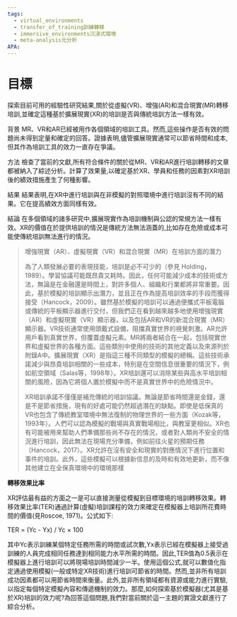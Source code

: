```yaml
---
tags:
  - virtual_environments
  - transfer_of_training訓練轉移
  - immersive_environments沉浸式環境
  - meta-analysis元分析
APA:
---
```

# 目標
探索目前可用的經驗性研究結果,關於從虛擬(VR)、增強(AR)和混合現實(MR)轉移培訓,並確定這種基於擴展現實(XR)的培訓是否與傳統培訓方法一樣有效。

背景
MR、VR和AR已經被用作各個領域的培訓工具。然而,這些操作是否有效的問題尚未得到定量和確定的回答。證據表明,儘管擴展現實通常可以節省時間和成本,但其作為培訓工具的效力一直存在爭議。

方法
檢查了當前的文獻,所有符合條件的關於從MR、VR和AR進行培訓轉移的文章都被納入了綜述分析。計算了效果量,以確定基於XR、學員和任務的因素對XR培訓後的績效措施產生了何種影響。

結果
結果表明,在XR中進行培訓與在非模擬的對照環境中進行培訓沒有不同的結果。它在提高績效方面同樣有效。

結論
在多個領域的諸多研究中,擴展現實作為培訓機制與公認的常規方法一樣有效。XR的價值在於提供培訓的情況是傳統方法無法涵蓋的,比如存在危險或成本可能使傳統培訓無法進行的情況。


>增強現實（AR）、虛擬現實（VR）和混合現實（MR）在培訓方面的潛力
>
>為了人類發展必要的表現技能，培訓是必不可少的（參見 Holding，1989）。學習協議可能既昂貴又耗時。因此，任何可能減少成本的技術或方法，無論是在金融還是時間上，對許多個人、組織和行業都將非常重要。因此，基於模擬的培訓顯示出潛力，並且正在作為提高培訓效率的手段而獲得接受（Hancock，2009）。雖然基於模擬的培訓可以通過便攜式平板電腦或傳統的平板顯示器進行交付，但我們正在看到越來越多地使用增強現實（AR）和虛擬現實（VR）顯示器，以及包括AR和VR的新混合現實（MR）顯示器。VR技術通常使用頭戴式設備，阻擋真實世界的視覺刺激。AR允許用戶看到真實世界，但覆蓋虛擬元素。MR將兩者結合在一起，包括現實世界和虛擬世界的各種方面。這些類別中使用的技術的其他定義以及來源列於附錄A中。擴展現實（XR）是指這三種不同類型的模擬的總稱。這些技術承諾減少與昂貴培訓相關的一些成本，特別是在空間信息很重要的情況下，例如航空領域（Salas等，1998年）。XR培訓還可以消除某些與高水平培訓相關的風險，因為它將個人置於模擬中而不是真實世界中的危險情況中。
>
>XR培訓承諾不僅僅是補充傳統的培訓協議。無論是節省時間還是金錢，還是不是節省措施，現有的好處可能仍然超過潛在的缺點。即使是低保真的VR也包含了傳統教室環境中無法復制的物理世界的一些方面（Kozak等，1993年）。人們可以認為模擬的戰場與真實戰場相比，與教室更相似。XR也有可能被用來幫助人們準備那些尚不存在的情況，或者對人類尚不安全的情況進行培訓，因此無法在現場充分準備，例如前往火星的預期任務（Hancock，2017）。XR允許在沒有安全和現實的對應情況下進行位置和事件的培訓。此外，這些模擬可以根據新信息的及時和有效地更新，而不像其他建立在全保真環境中的環境那樣





**轉移效果比率**

XR評估最有益的方面之一是可以直接測量從模擬到目標環境的培訓轉移效果。轉移效果比率(TER)通過計算(虛擬)培訓課程的效力來確定在模擬器上培訓所花費時間的價值(見Roscoe, 1971)。公式如下:

TER = (Yc - Yx) / Yc × 100

其中Yc表示訓練某個特定任務所需的時間或試次數,Yx表示已經在模擬器上接受過訓練的人員完成相同任務達到相同能力水平所需的時間。因此,TER值為0.5表示在模擬器上進行培訓可以將現場培訓時間減少一半。使用這個公式,就可以數值化指定通過使用模擬(一般或特定XR技術)進行培訓可節省的時間。然而,並非所有培訓成功因素都可以用節省時間來衡量。此外,並非所有領域都有資源或能力進行實驗,以指定每個特定模擬內容和傳遞機制的效力。那麼,如何探索基於模擬器(尤其是基於XR)培訓的效力呢?為回答這個問題,我們對當前關於這一主題的實證文獻進行了綜合分析。

